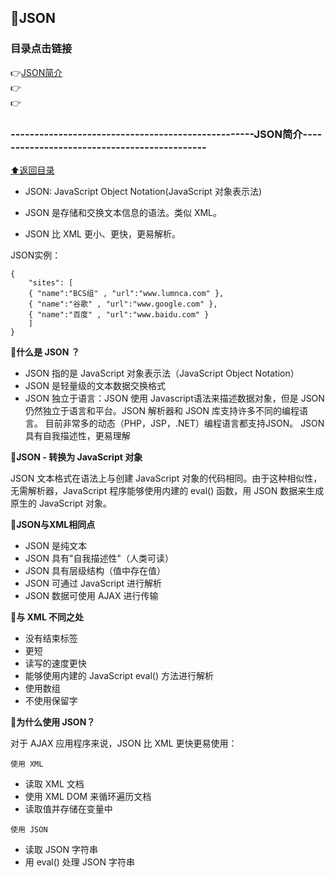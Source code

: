 ## :beginner:JSON ##

<p id="title"></p>

### 目录点击链接 ###
:point_right:<a href="#one" >JSON简介<a><br>
:point_right:<a href="#two" ><a><br>
:point_right:<a href="#three" ><a><br>
<p id = "one"></p>

### ---------------------------------------------------JSON简介--------------------------------------------- ###

<a href="#title">:arrow_up:返回目录</a>

* JSON: JavaScript Object Notation(JavaScript 对象表示法)

* JSON 是存储和交换文本信息的语法。类似 XML。

* JSON 比 XML 更小、更快，更易解析。

JSON实例：

```
{
    "sites": [
    { "name":"BCS组" , "url":"www.lumnca.com" }, 
    { "name":"谷歌" , "url":"www.google.com" }, 
    { "name":"百度" , "url":"www.baidu.com" }
    ]
}
```
**:memo:什么是 JSON ？**

  * JSON 指的是 JavaScript 对象表示法（JavaScript Object Notation）
  * JSON 是轻量级的文本数据交换格式
  * JSON 独立于语言：JSON 使用 Javascript语法来描述数据对象，但是 JSON 仍然独立于语言和平台。JSON 解析器和 JSON 库支持许多不同的编程语言。 目前非常多的动态（PHP，JSP，.NET）编程语言都支持JSON。
JSON 具有自我描述性，更易理解

**:memo:JSON - 转换为 JavaScript 对象**

JSON 文本格式在语法上与创建 JavaScript 对象的代码相同。由于这种相似性，无需解析器，JavaScript 程序能够使用内建的 eval() 函数，用 JSON 数据来生成原生的 JavaScript 对象。

**:memo:JSON与XML相同点**

  * JSON 是纯文本
  * JSON 具有"自我描述性"（人类可读）
  * JSON 具有层级结构（值中存在值）
  * JSON 可通过 JavaScript 进行解析
  * JSON 数据可使用 AJAX 进行传输
 
**:memo:与 XML 不同之处**

  * 没有结束标签
  * 更短
  * 读写的速度更快
  * 能够使用内建的 JavaScript eval() 方法进行解析
  * 使用数组
  * 不使用保留字
  
**:memo:为什么使用 JSON？**

对于 AJAX 应用程序来说，JSON 比 XML 更快更易使用：

 `使用 XML`
 
  * 读取 XML 文档
  * 使用 XML DOM 来循环遍历文档
  * 读取值并存储在变量中
  
 `使用 JSON`
 
  * 读取 JSON 字符串
  * 用 eval() 处理 JSON 字符串
